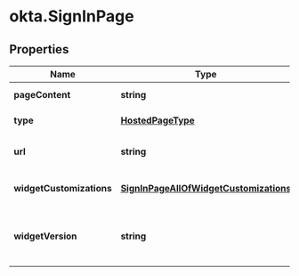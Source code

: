 # okta.SignInPage

## Properties

Name | Type | Description | Notes
------------ | ------------- | ------------- | -------------
**pageContent** | **string** |  | [default to undefined]
**type** | [**HostedPageType**](HostedPageType.md) |  | [default to undefined]
**url** | **string** |  | [optional] [default to undefined]
**widgetCustomizations** | [**SignInPageAllOfWidgetCustomizations**](SignInPageAllOfWidgetCustomizations.md) |  | [optional] [default to undefined]
**widgetVersion** | **string** | The version specified as a [Semantic Version](https://semver.org/). | [optional] [default to undefined]

